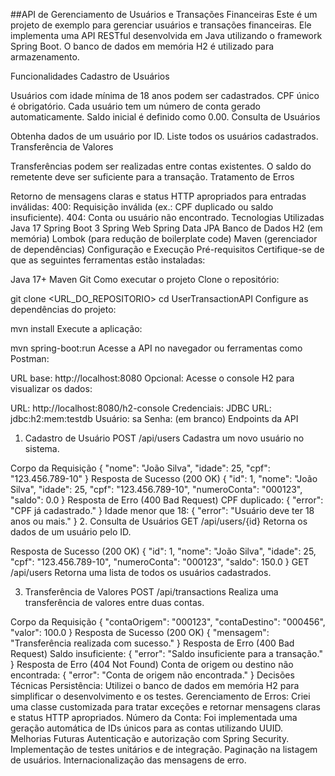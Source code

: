 ##API de Gerenciamento de Usuários e Transações Financeiras
Este é um projeto de exemplo para gerenciar usuários e transações financeiras. Ele implementa uma API RESTful desenvolvida em Java utilizando o framework Spring Boot. O banco de dados em memória H2 é utilizado para armazenamento.

Funcionalidades
Cadastro de Usuários

Usuários com idade mínima de 18 anos podem ser cadastrados.
CPF único é obrigatório.
Cada usuário tem um número de conta gerado automaticamente.
Saldo inicial é definido como 0.00.
Consulta de Usuários

Obtenha dados de um usuário por ID.
Liste todos os usuários cadastrados.
Transferência de Valores

Transferências podem ser realizadas entre contas existentes.
O saldo do remetente deve ser suficiente para a transação.
Tratamento de Erros

Retorno de mensagens claras e status HTTP apropriados para entradas inválidas:
400: Requisição inválida (ex.: CPF duplicado ou saldo insuficiente).
404: Conta ou usuário não encontrado.
Tecnologias Utilizadas
Java 17
Spring Boot 3
Spring Web
Spring Data JPA
Banco de Dados H2 (em memória)
Lombok (para redução de boilerplate code)
Maven (gerenciador de dependências)
Configuração e Execução
Pré-requisitos
Certifique-se de que as seguintes ferramentas estão instaladas:

Java 17+
Maven
Git
Como executar o projeto
Clone o repositório:

git clone <URL_DO_REPOSITORIO>
cd UserTransactionAPI
Configure as dependências do projeto:

mvn install
Execute a aplicação:

mvn spring-boot:run
Acesse a API no navegador ou ferramentas como Postman:

URL base: http://localhost:8080
Opcional: Acesse o console H2 para visualizar os dados:

URL: http://localhost:8080/h2-console
Credenciais:
JDBC URL: jdbc:h2:mem:testdb
Usuário: sa
Senha: (em branco)
Endpoints da API
1. Cadastro de Usuário
POST /api/users
Cadastra um novo usuário no sistema.

Corpo da Requisição
{
    "nome": "João Silva",
    "idade": 25,
    "cpf": "123.456.789-10"
}
Resposta de Sucesso (200 OK)
{
    "id": 1,
    "nome": "João Silva",
    "idade": 25,
    "cpf": "123.456.789-10",
    "numeroConta": "000123",
    "saldo": 0.0
}
Resposta de Erro (400 Bad Request)
CPF duplicado:
{ "error": "CPF já cadastrado." }
Idade menor que 18:
{ "error": "Usuário deve ter 18 anos ou mais." }
2. Consulta de Usuários
GET /api/users/{id}
Retorna os dados de um usuário pelo ID.

Resposta de Sucesso (200 OK)
{
    "id": 1,
    "nome": "João Silva",
    "idade": 25,
    "cpf": "123.456.789-10",
    "numeroConta": "000123",
    "saldo": 150.0
}
GET /api/users
Retorna uma lista de todos os usuários cadastrados.

3. Transferência de Valores
POST /api/transactions
Realiza uma transferência de valores entre duas contas.

Corpo da Requisição
{
    "contaOrigem": "000123",
    "contaDestino": "000456",
    "valor": 100.0
}
Resposta de Sucesso (200 OK)
{ "mensagem": "Transferência realizada com sucesso." }
Resposta de Erro (400 Bad Request)
Saldo insuficiente:
{ "error": "Saldo insuficiente para a transação." }
Resposta de Erro (404 Not Found)
Conta de origem ou destino não encontrada:
{ "error": "Conta de origem não encontrada." }
Decisões Técnicas
Persistência: Utilizei o banco de dados em memória H2 para simplificar o desenvolvimento e os testes.
Gerenciamento de Erros: Criei uma classe customizada para tratar exceções e retornar mensagens claras e status HTTP apropriados.
Número da Conta: Foi implementada uma geração automática de IDs únicos para as contas utilizando UUID.
Melhorias Futuras
Autenticação e autorização com Spring Security.
Implementação de testes unitários e de integração.
Paginação na listagem de usuários.
Internacionalização das mensagens de erro.
